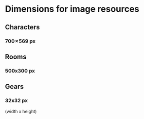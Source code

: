# Dimensions for image resources

## Characters ##
### 700 × 569 px ###

## Rooms ##
### 500x300 px ###

## Gears ##
### 32x32 px ###

(width x height)
